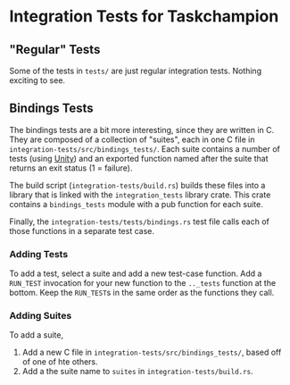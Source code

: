 # Integration Tests for Taskchampion

## "Regular" Tests

Some of the tests in `tests/` are just regular integration tests.
Nothing exciting to see.

## Bindings Tests

The bindings tests are a bit more interesting, since they are written in C.
They are composed of a collection of "suites", each in one C file in `integration-tests/src/bindings_tests/`.
Each suite contains a number of tests (using [Unity](http://www.throwtheswitch.org/unity)) and an exported function named after the suite that returns an exit status (1 = failure).

The build script (`integration-tests/build.rs`) builds these files into a library that is linked with the `integration_tests` library crate.
This crate contains a `bindings_tests` module with a pub function for each suite.

Finally, the `integration-tests/tests/bindings.rs` test file calls each of those functions in a separate test case.

### Adding Tests

To add a test, select a suite and add a new test-case function.
Add a `RUN_TEST` invocation for your new function to the `.._tests` function at the bottom.
Keep the `RUN_TEST`s in the same order as the functions they call.

### Adding Suites

To add a suite,

1. Add a new C file in `integration-tests/src/bindings_tests/`, based off of one of hte others.
1. Add a the suite name to `suites` in `integration-tests/build.rs`.
